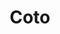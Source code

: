 ---
title: "Coto"
url: /ciudad-autonoma-de-buenos-aires/coto-avenida-rivadavia/
shop: Supermarkt
---